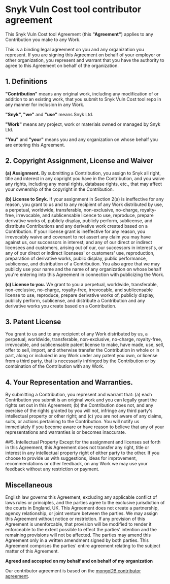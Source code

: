 # Snyk Vuln Cost tool contributor agreement

This Snyk Vuln Cost tool Agreement (this **"Agreement"**) applies to any Contribution you make to any Work.

This is a binding legal agreement on you and any organization you represent. If you are signing this Agreement on behalf of your employer or other organization, you represent and warrant that you have the authority to agree to this Agreement on behalf of the organization.

## 1. Definitions

**"Contribution"** means any original work, including any modification of or addition to an existing work, that you submit to Snyk Vuln Cost tool repo in any manner for inclusion in any Work.

**"Snyk", "we"** and **"use"** means Snyk Ltd.

**"Work"** means any project, work or materials owned or managed by Snyk Ltd.

**"You"** and **"your"** means you and any organization on whose behalf you are entering this Agreement.

## 2. Copyright Assignment, License and Waiver

**(a) Assignment.** By submitting a Contribution, you assign to Snyk all right, title and interest in any copright you have in the Contribution, and you waive any rights, including any moral rights, database rights, etc., that may affect your ownership of the copyright in the Contribution.

**(b) License to Snyk.** If your assignment in Section 2(a) is ineffective for any reason, you grant to us and to any recipient of any Work distributed by use, a perpetual, worldwide, transferable, non-exclusive, no-charge, royalty-free, irrevocable, and sublicensable licence to use, reproduce, prepare derivative works of, publicly display, publicly perform, sublicense, and distribute Contributions and any derivative work created based on a Contribution. If your license grant is ineffective for any reason, you irrevocably waive and covenant to not assert any claim you may have against us, our successors in interest, and any of our direct or indirect licensees and customers, arising out of our, our successors in interest's, or any of our direct or indirect licensees' or customers' use, reproduction, preparation of derivative works, public display, public performance, sublicense, and distribution of a Contribution. You also agree that we may publicly use your name and the name of any organization on whose behalf you're entering into this Agreement in connection with publicizing the Work.

**(c) License to you.** We grant to you a perpetual, worldwide, transferable, non-exclusive, no-charge, royalty-free, irrevocable, and sublicensable license to use, reproduce, prepare derivative works of, publicly display, publicly perform, sublicense, and distribute a Contribution and any derivative works you create based on a Contribution.

## 3. Patent License
You grant to us and to any recipient of any Work distributed by us, a perpetual, worldwide, transferable, non-exclusive, no-charge, royalty-free, irrevocable, and sublicensable patent license to make, have made, use, sell, offer to sell, import, and otherwise transfer the Contribution in whole or in part, along or included in any Work under any patent you own, or license from a third party, that is necessarily infringed by the Contribution or by combination of the Contribution with any Work.

## 4. Your Representation and Warranties.
By submitting a Contribution, you represent and warrant that: (a) each Contribution you submit is an original work and you can legally grant the rights set out in this Agreement; (b) the Contribution does not, and any exercise of the rights granted by you will not, infringe any third party's intellectual property or other right; and (c) you are not aware of any claims, suits, or actions pertaining to the Contribution. You will notify us immediately if you become aware or have reason to believe that any of your representations and warranties is or becomes inaccurate.

##5. Intellectual Property
Except for the assignment and licenses set forth in this Agreement, this Agreement does not transfer any right, title or interest in any intellectual property right of either party to the other. If you choose to provide us with suggestions, ideas for improvement, recommendations or other feedback, on any Work we may use your feedback without any restriction or payment.

## Miscellaneous
English law governs this Agreement, excluding any applicable conflict of laws rules or principles, and the parties agree to the exclusive jurisdiction of the courts in England, UK. This Agreement does not create a partnership, agency relationship, or joint venture between the parties. We may assign this Agreement without notice or restriction. If any provision of this Agreement is unenforcable, that provision will be modified to render it enforceable to the extent possible to effect the parties' intention and the remaining provisions will not be affected. The parties may amend this Agreement only in a written amendment signed by both parties. This Agreement comprises the parties' entire agreement relating to the subject matter of this Agreement.

**Agreed and accepted on my behalf and on behalf of my organization**

Our contributor agreement is based on the [mongoDB contributor agreement](https://www.mongodb.com/legal/contributor-agreement).
